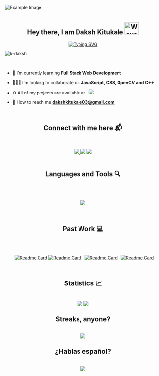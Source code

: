 ![Example Image](https://drive.google.com/uc?id=1BjVA6mGGEJkSpmf_KKGoVWv5OBQbt-ks)
<h1></h1>
<h2 align="center">Hey there, I am Daksh Kitukale <img src="https://mwcorvettes.com/wp-content/uploads/2019/03/savethewave-300x252.gif" width="46" height="39" alt="Wave"></h2>
<div align="center"><a href="https://www.linkedin.com/in/daksh-kitukale-824843235/"><img src="https://readme-typing-svg.demolab.com?font=Fira+Code&size=27&pause=1000&color=38BDAE&width=800&height=100&lines=An+ardent+WebDeveloper+and+Competitive+Programmer" alt="Typing SVG" /></a></div>
<p align="left"> <img src="https://komarev.com/ghpvc/?username=K-Daksh&label=Profile%20views&color=blueviolet&style=for-the-badge" alt="k-daksh" /> </p><br>

-  📝 I’m currently learning **Full Stack Web Development**

-  👨🏻‍💻 I’m looking to collaborate on **JavaScript, CSS, OpenCV and C++**

-  ⚙️ All of my projects are available at &nbsp; <a href="https://github.com/K-Daksh?tab=repositories" target="_blank"><img src="https://img.shields.io/static/v1?label=&message=My Projects&color=blue&style=plastic&logo=github" /></a>

-  📧 How to reach me **dakshkitukale03@gmail.com**

<br><h2 align="center">Connect with me here 📬</h2><br>
<div align="center">
<a href="https://www.linkedin.com/in/daksh-kitukale-824843235/" target="_blank">
<img src="https://img.shields.io/static/v1?label=&message=Linkedin&color=blue&style=for-the-badge&logo=linkedin" />
</a>
<a href="https://auth.geeksforgeeks.org/user/dakshkitukale03" target="_blank">
<img src="https://img.shields.io/badge/GeeksforGeeks-gray?style=for-the-badge&logo=geeksforgeeks&logoColor=35914c" ;></img></a>
</a> 
<a href="https://www.codechef.com/users/daksh_kitukale" target="_blank">
<img src="https://img.shields.io/badge/CodeChef-%23964B00.svg?style=for-the-badge&logo=CodeChef&logoColor=white" />
</a>
</div>
<br>
<h2 align="center">Languages and Tools 🔍</h2><br>
<p align="center">
  <a>
    <br>
    <img src="https://skillicons.dev/icons?i=babel,bootstrap,css,flask,html,wordpress,react,c,cpp,cmake,js,mysql,py" /> <br>
  </a>
</p>
<br>
<h2 align="center" >Past Work 💻</h2><br>
<div align="center"><br>
 
&nbsp; [![Readme Card](https://github-readme-stats.vercel.app/api/pin/?username=K-Daksh&repo=typemini&bg_color=0d1116&title_color=38bdae&text_color=a4aacb&icon_color=007ec6&theme=tokyonight&hide_border=true)](https://github.com/K-Daksh/typemini)
[![Readme Card](https://github-readme-stats.vercel.app/api/pin/?username=K-Daksh&repo=Face-Detection-Project&bg_color=0d1116&title_color=38bdae&text_color=a4aacb&icon_color=007ec6&theme=tokyonight&hide_border=true)](https://github.com/K-Daksh/Face-Detection-Project) &nbsp; [![Readme Card](https://github-readme-stats.vercel.app/api/pin/?username=K-Daksh&repo=Feeling-Lucky&bg_color=0d1116&title_color=38bdae&text_color=a4aacb&icon_color=007ec6&theme=tokyonight&hide_border=true)](https://github.com/K-Daksh/Feeling-Lucky)  &nbsp; [![Readme Card](https://github-readme-stats.vercel.app/api/pin/?username=K-Daksh&repo=Bankify-TheBank&bg_color=0d1116&title_color=38bdae&text_color=a4aacb&icon_color=007ec6&theme=tokyonight&hide_border=true)](https://github.com/K-Daksh/Bankify-TheBank)

  &nbsp;
  
</div>

<h2 align="center">Statistics 📈</h2>
<br>
<div align="center">
  <a align="center" href="https://github.com/K-Daksh?tab=repositories"><img align="center" src="https://github-readme-stats.vercel.app/api?username=K-Daksh&show_icons=true&theme=tokyonight&hide_border=true&bg_color=0d1116" /></a> 
  <a align="center" href="https://github.com/K-Daksh?tab=repositories"><img align="center" src="https://github-readme-stats.vercel.app/api/top-langs/?username=K-Daksh&layout=compact&theme=tokyonight&hide_border=true&bg_color=0d1116" /></a>
</div>

<h2 align="center">Streaks, anyone?</h2>
<br>
<div align="center">
  <img src="https://streak-stats.demolab.com?user=K-Daksh&theme=tokyonight-duo&hide_border=true"></img>
  
</div>

<h2 align="center">¿Hablas español?</h2>
<br>
<div align="center">
  <img src="https://github-readme-stats.vercel.app/api/top-langs/?username=K-Daksh&layout=donut&bg_color=0d1116&title_color=38bdae&text_color=a4aacb&icon_color=007ec6&theme=tokyonight&hide_border=true"></img>
</div>
